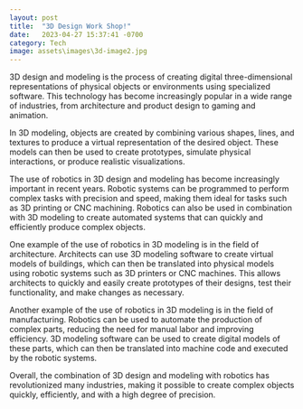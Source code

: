 ```yaml
---
layout: post
title:  "3D Design Work Shop!"
date:   2023-04-27 15:37:41 -0700
category: Tech
image: assets\images\3d-image2.jpg
---
```


3D design and modeling is the process of creating digital three-dimensional representations of physical objects or environments using specialized software. This technology has become increasingly popular in a wide range of industries, from architecture and product design to gaming and animation.

In 3D modeling, objects are created by combining various shapes, lines, and textures to produce a virtual representation of the desired object. These models can then be used to create prototypes, simulate physical interactions, or produce realistic visualizations.

The use of robotics in 3D design and modeling has become increasingly important in recent years. Robotic systems can be programmed to perform complex tasks with precision and speed, making them ideal for tasks such as 3D printing or CNC machining. Robotics can also be used in combination with 3D modeling to create automated systems that can quickly and efficiently produce complex objects.

One example of the use of robotics in 3D modeling is in the field of architecture. Architects can use 3D modeling software to create virtual models of buildings, which can then be translated into physical models using robotic systems such as 3D printers or CNC machines. This allows architects to quickly and easily create prototypes of their designs, test their functionality, and make changes as necessary.

Another example of the use of robotics in 3D modeling is in the field of manufacturing. Robotics can be used to automate the production of complex parts, reducing the need for manual labor and improving efficiency. 3D modeling software can be used to create digital models of these parts, which can then be translated into machine code and executed by the robotic systems.

Overall, the combination of 3D design and modeling with robotics has revolutionized many industries, making it possible to create complex objects quickly, efficiently, and with a high degree of precision.
